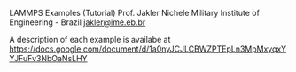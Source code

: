 LAMMPS Examples (Tutorial)
Prof. Jakler Nichele
Military Institute of Engineering - Brazil
jakler@ime.eb.br

A description of each example is availabe at
https://docs.google.com/document/d/1a0nyJCJLCBWZPTEpLn3MpMxyqxYYJFuFv3NbOaNsLHY
